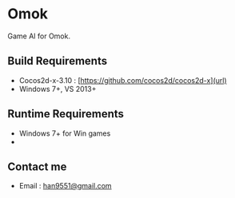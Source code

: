 # Omok
Game AI for Omok.

Build Requirements
------------------
 * Cocos2d-x-3.10 : [https://github.com/cocos2d/cocos2d-x](url)
 * Windows 7+, VS 2013+
 
Runtime Requirements
------------------
 * Windows 7+ for Win games
 * 
Contact me
------------------
 * Email : han9551@gmail.com
